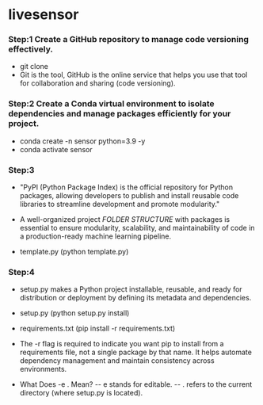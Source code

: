 # livesensor

### Step:1 Create a GitHub repository to manage code versioning effectively.
- git clone <https link>
- Git is the tool, GitHub is the online service that helps you use that tool for collaboration and sharing (code versioning).


### Step:2 Create a Conda virtual environment to isolate dependencies and manage packages efficiently for your project.
- conda create -n sensor python=3.9 -y
- conda activate sensor

### Step:3 

- "PyPI (Python Package Index) is the official repository for Python packages, allowing developers to publish and install reusable code libraries to streamline development and promote modularity."

- A well-organized project *FOLDER STRUCTURE* with packages is essential to ensure modularity, scalability, and maintainability of code in a production-ready machine learning pipeline.

- template.py (python template.py)

### Step:4

- setup.py makes a Python project installable, reusable, and ready for distribution or deployment by defining its metadata and dependencies.

- setup.py (python setup.py install)

- requirements.txt (pip install -r requirements.txt)
- The -r flag is required to indicate you want pip to install from a requirements file, not a single package by that name. It helps automate dependency management and maintain consistency across environments.

-  What Does -e . Mean?
    -- e stands for editable.
    -- . refers to the current directory (where setup.py is located).
